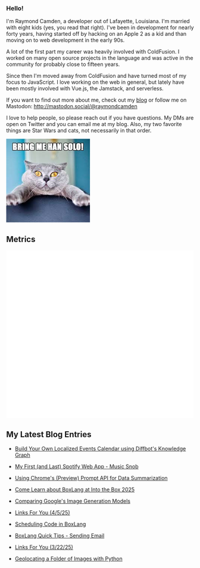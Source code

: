 ### Hello!

I'm Raymond Camden, a developer out of Lafayette, Louisiana. I'm married with eight kids (yes, you read that right). I've been in development for nearly forty years, having started off by hacking on an Apple 2 as a kid and than moving on to web development in the early 90s.

A lot of the first part my career was heavily involved with ColdFusion. I worked on many open source projects in the language and was active in the community for probably close to fifteen years. 

Since then I'm moved away from ColdFusion and have turned most of my focus to JavaScript. I love working on the web in general, but lately have been mostly involved with Vue.js, the Jamstack, and serverless. 

If you want to find out more about me, check out my [blog](https://www.raymondcamden.com) or follow me on Mastodon: <http://mastodon.social/@raymondcamden>

I love to help people, so please reach out if you have questions. My DMs are open on Twitter and you can email me at my blog. Also, my two favorite things are Star Wars and cats, not necessarily in that order.

![Star Wars cat](https://raw.githubusercontent.com/cfjedimaster/cfjedimaster/master/cat.jpg)

## Metrics

<picture>
  <img src="/github-metrics.svg" alt="Metrics">
</picture>

<!-- RSS -->
## My Latest Blog Entries

* [Build Your Own Localized Events Calendar using Diffbot's Knowledge Graph](https://www.raymondcamden.com/2025/04/14/build-your-own-localized-events-calendar-using-diffbots-knowledge-graph)

* [My First (and Last) Spotify Web App - Music Snob](https://www.raymondcamden.com/2025/04/11/my-first-and-last-spotify-web-app-music-snob)

* [Using Chrome's (Preview) Prompt API for Data Summarization](https://www.raymondcamden.com/2025/04/10/using-chromes-preview-prompt-api-for-data-summarization)

* [Come Learn about BoxLang at Into the Box 2025](https://www.raymondcamden.com/2025/04/09/come-learn-about-boxlang-at-into-the-box-2025)

* [Comparing Google's Image Generation Models](https://www.raymondcamden.com/2025/04/08/comparing-googles-image-generation-models)

* [Links For You (4/5/25)](https://www.raymondcamden.com/2025/04/04/links-for-you-4525)

* [Scheduling Code in BoxLang](https://www.raymondcamden.com/2025/04/04/scheduling-code-in-boxlang)

* [BoxLang Quick Tips - Sending Email](https://www.raymondcamden.com/2025/03/27/boxlang-quick-tips-sending-email)

* [Links For You (3/22/25)](https://www.raymondcamden.com/2025/03/22/links-for-you-32225)

* [Geolocating a Folder of Images with Python](https://www.raymondcamden.com/2025/03/20/geolocating-a-folder-of-images-with-python)

<!-- ENDRSS -->


